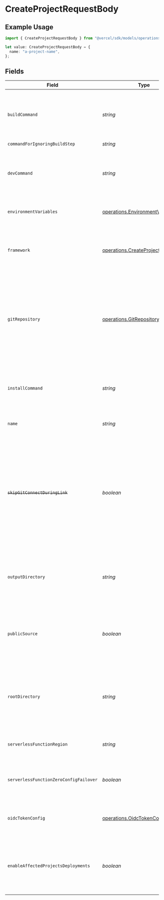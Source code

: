 # CreateProjectRequestBody

## Example Usage

```typescript
import { CreateProjectRequestBody } from "@vercel/sdk/models/operations/createproject.js";

let value: CreateProjectRequestBody = {
  name: "a-project-name",
};
```

## Fields

| Field                                                                                                                                                                                                               | Type                                                                                                                                                                                                                | Required                                                                                                                                                                                                            | Description                                                                                                                                                                                                         | Example                                                                                                                                                                                                             |
| ------------------------------------------------------------------------------------------------------------------------------------------------------------------------------------------------------------------- | ------------------------------------------------------------------------------------------------------------------------------------------------------------------------------------------------------------------- | ------------------------------------------------------------------------------------------------------------------------------------------------------------------------------------------------------------------- | ------------------------------------------------------------------------------------------------------------------------------------------------------------------------------------------------------------------- | ------------------------------------------------------------------------------------------------------------------------------------------------------------------------------------------------------------------- |
| `buildCommand`                                                                                                                                                                                                      | *string*                                                                                                                                                                                                            | :heavy_minus_sign:                                                                                                                                                                                                  | The build command for this project. When `null` is used this value will be automatically detected                                                                                                                   |                                                                                                                                                                                                                     |
| `commandForIgnoringBuildStep`                                                                                                                                                                                       | *string*                                                                                                                                                                                                            | :heavy_minus_sign:                                                                                                                                                                                                  | N/A                                                                                                                                                                                                                 |                                                                                                                                                                                                                     |
| `devCommand`                                                                                                                                                                                                        | *string*                                                                                                                                                                                                            | :heavy_minus_sign:                                                                                                                                                                                                  | The dev command for this project. When `null` is used this value will be automatically detected                                                                                                                     |                                                                                                                                                                                                                     |
| `environmentVariables`                                                                                                                                                                                              | [operations.EnvironmentVariables](../../models/operations/environmentvariables.md)[]                                                                                                                                | :heavy_minus_sign:                                                                                                                                                                                                  | Collection of ENV Variables the Project will use                                                                                                                                                                    |                                                                                                                                                                                                                     |
| `framework`                                                                                                                                                                                                         | [operations.CreateProjectFramework](../../models/operations/createprojectframework.md)                                                                                                                              | :heavy_minus_sign:                                                                                                                                                                                                  | The framework that is being used for this project. When `null` is used no framework is selected                                                                                                                     |                                                                                                                                                                                                                     |
| `gitRepository`                                                                                                                                                                                                     | [operations.GitRepository](../../models/operations/gitrepository.md)                                                                                                                                                | :heavy_minus_sign:                                                                                                                                                                                                  | The Git Repository that will be connected to the project. When this is defined, any pushes to the specified connected Git Repository will be automatically deployed                                                 |                                                                                                                                                                                                                     |
| `installCommand`                                                                                                                                                                                                    | *string*                                                                                                                                                                                                            | :heavy_minus_sign:                                                                                                                                                                                                  | The install command for this project. When `null` is used this value will be automatically detected                                                                                                                 |                                                                                                                                                                                                                     |
| `name`                                                                                                                                                                                                              | *string*                                                                                                                                                                                                            | :heavy_check_mark:                                                                                                                                                                                                  | The desired name for the project                                                                                                                                                                                    | a-project-name                                                                                                                                                                                                      |
| ~~`skipGitConnectDuringLink`~~                                                                                                                                                                                      | *boolean*                                                                                                                                                                                                           | :heavy_minus_sign:                                                                                                                                                                                                  | : warning: ** DEPRECATED **: This will be removed in a future release, please migrate away from it as soon as possible.<br/><br/>Opts-out of the message prompting a CLI user to connect a Git repository in `vercel link`. |                                                                                                                                                                                                                     |
| `outputDirectory`                                                                                                                                                                                                   | *string*                                                                                                                                                                                                            | :heavy_minus_sign:                                                                                                                                                                                                  | The output directory of the project. When `null` is used this value will be automatically detected                                                                                                                  |                                                                                                                                                                                                                     |
| `publicSource`                                                                                                                                                                                                      | *boolean*                                                                                                                                                                                                           | :heavy_minus_sign:                                                                                                                                                                                                  | Specifies whether the source code and logs of the deployments for this project should be public or not                                                                                                              |                                                                                                                                                                                                                     |
| `rootDirectory`                                                                                                                                                                                                     | *string*                                                                                                                                                                                                            | :heavy_minus_sign:                                                                                                                                                                                                  | The name of a directory or relative path to the source code of your project. When `null` is used it will default to the project root                                                                                |                                                                                                                                                                                                                     |
| `serverlessFunctionRegion`                                                                                                                                                                                          | *string*                                                                                                                                                                                                            | :heavy_minus_sign:                                                                                                                                                                                                  | The region to deploy Serverless Functions in this project                                                                                                                                                           |                                                                                                                                                                                                                     |
| `serverlessFunctionZeroConfigFailover`                                                                                                                                                                              | *boolean*                                                                                                                                                                                                           | :heavy_minus_sign:                                                                                                                                                                                                  | Specifies whether Zero Config Failover is enabled for this project.                                                                                                                                                 |                                                                                                                                                                                                                     |
| `oidcTokenConfig`                                                                                                                                                                                                   | [operations.OidcTokenConfig](../../models/operations/oidctokenconfig.md)                                                                                                                                            | :heavy_minus_sign:                                                                                                                                                                                                  | OpenID Connect JSON Web Token generation configuration.                                                                                                                                                             |                                                                                                                                                                                                                     |
| `enableAffectedProjectsDeployments`                                                                                                                                                                                 | *boolean*                                                                                                                                                                                                           | :heavy_minus_sign:                                                                                                                                                                                                  | Opt-in to skip deployments when there are no changes to the root directory and its dependencies                                                                                                                     |                                                                                                                                                                                                                     |
